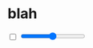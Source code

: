 # blah

<input type="checkbox" :checked="state.toggle" readonly>
<input type="range" min="0" max="10" :value="state.range" step="0.0001" @input="updateRange">

<div :style="ballStyles"></div>

<script>
import { fromEvent, Observable, from, pipe } from 'rxjs'
import { tap, map, mergeWith } from 'rxjs/operators'
import { createPlayer } from '../lib/player-ui'

// const { pipe, pipeFromArray, map, from, Observable } = Copilot

// const fromEvent = (el, event) => new Observable(sink => {
//   const cb = e => sink.next(e)
//   el.addEventListener(event, cb)
//   return {
//     unsubscribe: () => {
//       el.removeEventListener(event, cb)
//     }
//   }
// })

class TweenOperator extends Copilot.Util.Callable {
  constructor(s, e) {
    super()
    this.s = s
    this.e = e
  }

  at(t){
    return Copilot.Util.lerp(this.s, this.e, t)
  }

  __call__(source){
    return map(t => this.at(t))(source)
  }
}

function Tween(s, e){
  return new TweenOperator(s, e)
}

export default {
  name: 'Test',
  data: () => ({
    state: {}
  }),
  mounted(){
    const tween = Copilot.Tween({
      x: 300,
      y: 300,
      range: 0,
      toggle: false
    })
    .to({
      x: 500,
      range: 1,
      toggle: true
    }, '3s', { easing: 'quadInOut' })
    .to('4s', {
      x: 300,
      range: 4
    }, { easing: Copilot.Easing.makeElasticOut(0.7, 0.5) })

    const meddle = this.meddle = Copilot.Meddle(tween, { easing: 'quadInOut' })

    const player = Copilot.Player(tween.duration)

    const subscription = player.pipe(
      Copilot.spreadAssign(
        tween
        , pipe(
          meddle
          // , tap(console.log)
        )
      )
    ).subscribe(state => {
      this.state = state
    }, console.error)

    const sub = fromEvent(window, 'click').pipe(
      map(e => ({ x: e.pageX, y: e.pageY }))
      , Copilot.Smoothen({
        duration: 1000,
        easing: Copilot.Easing.quintInOut
      }, this.state, () => this.state)
    ).subscribe((state) => {
      // console.log(state)
      meddle.set(state)
    })

    this.$on('hook:beforeDestroy', () => {
      sub.unsubscribe()
      player.destroy()
    })

    // for more information about creating a "player", see the player tutorial
    createPlayer( this.$el, player )
  }
  , computed: {
    ballStyles(){
      const { x, y } = this.state
      return {
        position: 'absolute',
        top: '0',
        left: '0',
        background: 'tomato',
        width: '30px',
        height: '30px',
        borderRadius: '50%',
        zIndex: 100,
        transform: `translate(${x}px, ${y}px)`
      }
    }
  }
  , methods: {
    updateRange(e){
      this.meddle.set({ range: e.target.value })
    }
  }
}

</script>
